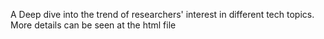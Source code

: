 A Deep dive into the trend of researchers' interest in different tech topics. More details can be seen at the html file

